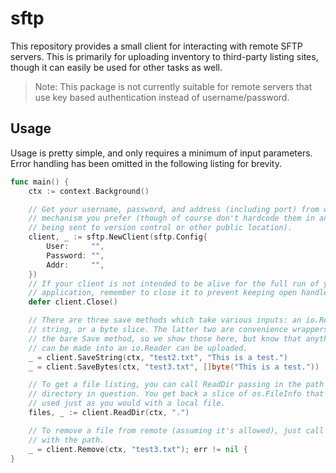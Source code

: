 # sftp

This repository provides a small client for interacting with remote SFTP
servers. This is primarily for uploading inventory to third-party listing sites,
though it can easily be used for other tasks as well.

> Note: This package is not currently suitable for remote servers that use key
> based authentication instead of username/password.

## Usage

Usage is pretty simple, and only requires a minimum of input parameters. Error
handling has been omitted in the following listing for brevity.

```go
func main() {
    ctx := context.Background()

    // Get your username, password, and address (including port) from whatever
    // mechanism you prefer (though of course don't hardcode them in anything
    // being sent to version control or other public location).
	client, _ := sftp.NewClient(sftp.Config{
		User:     "",
		Password: "",
		Addr:     "",
    })
    // If your client is not intended to be alive for the full run of your
    // application, remember to close it to prevent keeping open handles.
	defer client.Close()

    // There are three save methods which take various inputs: an io.Reader, a
    // string, or a byte slice. The latter two are convenience wrappers around
    // the bare Save method, so we show those here, but know that anything that
    // can be made into an io.Reader can be uploaded.
	_ = client.SaveString(ctx, "test2.txt", "This is a test.")
	_ = client.SaveBytes(ctx, "test3.txt", []byte("This is a test."))

    // To get a file listing, you can call ReadDir passing in the path to the
    // directory in question. You get back a slice of os.FileInfo that can be
    // used just as you would with a local file.
    files, _ := client.ReadDir(ctx, ".")

    // To remove a file from remote (assuming it's allowed), just call Remove
    // with the path.
    _ = client.Remove(ctx, "test3.txt"); err != nil {
}
```
